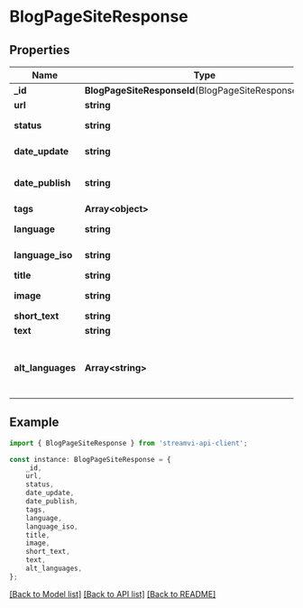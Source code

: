 # BlogPageSiteResponse


## Properties

Name | Type | Description | Notes
------------ | ------------- | ------------- | -------------
**_id** | **BlogPageSiteResponseId**(BlogPageSiteResponseId.md) |  | [default to undefined]
**url** | **string** | Url of page | [default to undefined]
**status** | **string** | Page status | [default to StatusEnum_Backlog]
**date_update** | **string** | Date of last update | [default to undefined]
**date_publish** | **string** | Date of publish for sort | [default to undefined]
**tags** | **Array&lt;object&gt;** | Tags | [default to undefined]
**language** | **string** | Language for indexing | [default to LanguageEnum_Russian]
**language_iso** | **string** | Language ISO | [default to 'russian']
**title** | **string** | Subject | [default to undefined]
**image** | **string** | Url of main image | [default to undefined]
**short_text** | **string** | Short text | [default to undefined]
**text** | **string** | Text | [default to undefined]
**alt_languages** | **Array&lt;string&gt;** | Alternative language (Array of Language ISO) | [default to undefined]

## Example

```typescript
import { BlogPageSiteResponse } from 'streamvi-api-client';

const instance: BlogPageSiteResponse = {
    _id,
    url,
    status,
    date_update,
    date_publish,
    tags,
    language,
    language_iso,
    title,
    image,
    short_text,
    text,
    alt_languages,
};
```

[[Back to Model list]](../README.md#documentation-for-models) [[Back to API list]](../README.md#documentation-for-api-endpoints) [[Back to README]](../README.md)
